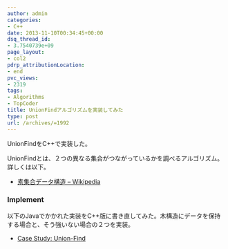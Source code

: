 ```yaml
---
author: admin
categories:
- C++
date: 2013-11-10T00:34:45+00:00
dsq_thread_id:
- 3.7540739e+09
page_layout:
- col2
pdrp_attributionLocation:
- end
pvc_views:
- 2319
tags:
- Algorithms
- TopCoder
title: UnionFindアルゴリズムを実装してみた
type: post
url: /archives/=1992
---
```


UnionFindをC++で実装した。

UnionFindとは、２つの異なる集合がつながっているかを調べるアルゴリズム。詳しくは以下。

  * [素集合データ構造 &#8211; Wikipedia][1]

### Implement

以下のJavaでかかれた実装をC++版に書き直してみた。木構造にデータを保持する場合と、そう強いない場合の２つを実装。

  * [Case Study: Union-Find][2]

 [1]: http://ja.wikipedia.org/wiki/%E7%B4%A0%E9%9B%86%E5%90%88%E3%83%87%E3%83%BC%E3%82%BF%E6%A7%8B%E9%80%A0
 [2]: http://algs4.cs.princeton.edu/15uf/